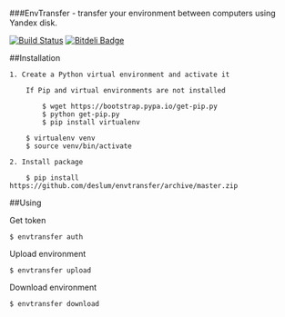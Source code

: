 
###EnvTransfer - transfer your environment between computers using Yandex disk.

[![Build Status](https://travis-ci.org/deslum/envtransfer.svg)](https://travis-ci.org/deslum/envtransfer)
[![Bitdeli Badge](https://d2weczhvl823v0.cloudfront.net/deslum/envtransfer/trend.png)](https://bitdeli.com/free "Bitdeli Badge")


##Installation

``` 
1. Create a Python virtual environment and activate it

    If Pip and virtual environments are not installed
    
        $ wget https://bootstrap.pypa.io/get-pip.py
        $ python get-pip.py
        $ pip install virtualenv
        
    $ virtualenv venv
    $ source venv/bin/activate

2. Install package

    $ pip install https://github.com/deslum/envtransfer/archive/master.zip
``` 

##Using

  Get token

``` 
$ envtransfer auth
``` 

  Upload environment

``` 
$ envtransfer upload
``` 

  Download environment

``` 
$ envtransfer download
``` 


